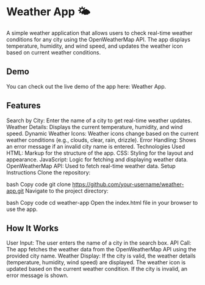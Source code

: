# Weather App 🌤️
A simple weather application that allows users to check real-time weather conditions for any city using the OpenWeatherMap API. The app displays temperature, humidity, and wind speed, and updates the weather icon based on current weather conditions.

## Demo
You can check out the live demo of the app here: Weather App.


## Features
Search by City: Enter the name of a city to get real-time weather updates.
Weather Details: Displays the current temperature, humidity, and wind speed.
Dynamic Weather Icons: Weather icons change based on the current weather conditions (e.g., clouds, clear, rain, drizzle).
Error Handling: Shows an error message if an invalid city name is entered.
Technologies Used
HTML: Markup for the structure of the app.
CSS: Styling for the layout and appearance.
JavaScript: Logic for fetching and displaying weather data.
OpenWeatherMap API: Used to fetch real-time weather data.
Setup Instructions
Clone the repository:

bash
Copy code
git clone https://github.com/your-username/weather-app.git
Navigate to the project directory:

bash
Copy code
cd weather-app
Open the index.html file in your browser to use the app.

## How It Works
User Input: The user enters the name of a city in the search box.
API Call: The app fetches the weather data from the OpenWeatherMap API using the provided city name.
Weather Display: If the city is valid, the weather details (temperature, humidity, wind speed) are displayed. The weather icon is updated based on the current weather condition. If the city is invalid, an error message is shown.
